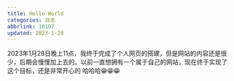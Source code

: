 ```yaml
---
title: Hello World
categories: 日志
abbrlink: 16107
updated: 2023-1-28
---
```

2023年1月28日晚上11点，我终于完成了个人网页的搭建，但是网站的内容还是很少，后期会慢慢加上去的。以前一直想拥有一个属于自己的网站，现在终于实现了这个目标，还是非常开心的 哈哈哈😁😁😁

